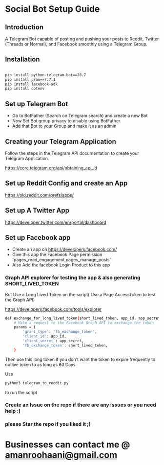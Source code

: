 # Social Bot Setup Guide

## Introduction
A Telegram Bot capable of posting and pushing your posts to Reddit, Twitter (Threads or Normal), and Facebook smoothly using a Telegram Group.

## Installation
```bash

pip install python-telegram-bot==20.7
pip install praw==7.7.1
pip install facebook-sdk
pip install dotenv

```


## Set up Telegram Bot

* Go to BotFather (Search on Telegram search) and create a new Bot
* Now Set Bot group privacy to disable using BotFather
* Add that Bot to your Group and make it as an admin

## Creating your Telegram Application

Follow the steps in the Telegram API documentation to create your Telegram Application.

https://core.telegram.org/api/obtaining_api_id

## Set up Reddit Config and create an App

https://old.reddit.com/prefs/apps/

## Set up A Twitter App

https://developer.twitter.com/en/portal/dashboard

## Set up Facebook app

* Create an app on https://developers.facebook.com/
* Give this app the Facebook Page permission 'pages_read_engagement,pages_manage_posts'
* Also Add the facebook Login Product to this app

### Graph API explorer for testing the app & also generating SHORT_LIVED_TOKEN

But Use a Long Lived Token on the script( Use a Page AccessToken to test the Graph API)

https://developers.facebook.com/tools/explorer

```bash
def exchange_for_long_lived_token(short_lived_token, app_id, app_secret):
    # Make a request to the Facebook Graph API to exchange the token
    params = {
        'grant_type': 'fb_exchange_token',
        'client_id': app_id,
        'client_secret': app_secret,
        'fb_exchange_token': short_lived_token,
    }
```

Then use this long token if you don't want the token to expire frequently to outlive token to as long as 60 Days

Use 
```bash 
python3 telegram_to_reddit.py 
```
to run the script

### Create an Issue on the repo if there are any issues or you need help :)
### please Star the repo if you liked it ;)

# Businesses can contact me @ amanroohaani@gmail.com

